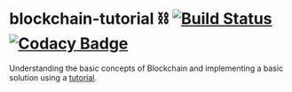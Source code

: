 # blockchain-tutorial ⛓ [![Build Status](https://travis-ci.org/kiran94/blockchain-tutorial.svg?branch=master)](https://travis-ci.org/kiran94/blockchain-tutorial) [![Codacy Badge](https://api.codacy.com/project/badge/Grade/11b3a58b3433471ab8925c8131da9aed)](https://www.codacy.com/app/kiran94/blockchain-tutorial?utm_source=github.com&amp;utm_medium=referral&amp;utm_content=kiran94/blockchain-tutorial&amp;utm_campaign=Badge_Grade)

Understanding the basic concepts of Blockchain and implementing a basic solution using a [tutorial](https://hackernoon.com/learn-blockchains-by-building-one-117428612f46).





